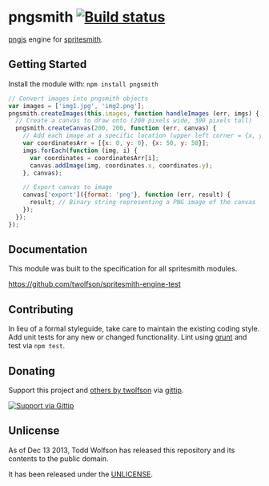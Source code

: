 # pngsmith [![Build status](https://travis-ci.org/twolfson/pngsmith.png?branch=master)](https://travis-ci.org/twolfson/pngsmith)

[pngjs][] engine for [spritesmith][].

[pngjs]: https://github.com/niegowski/node-pngjs
[spritesmith]: https://github.com/Ensighten/spritesmith

## Getting Started
Install the module with: `npm install pngsmith`

```javascript
// Convert images into pngsmith objects
var images = ['img1.jpg', 'img2.png'];
pngsmith.createImages(this.images, function handleImages (err, imgs) {
  // Create a canvas to draw onto (200 pixels wide, 300 pixels tall)
  pngsmith.createCanvas(200, 200, function (err, canvas) {
    // Add each image at a specific location (upper left corner = {x, y})
    var coordinatesArr = [{x: 0, y: 0}, {x: 50, y: 50}];
    imgs.forEach(function (img, i) {
      var coordinates = coordinatesArr[i];
      canvas.addImage(img, coordinates.x, coordinates.y);
    }, canvas);

    // Export canvas to image
    canvas['export']({format: 'png'}, function (err, result) {
      result; // Binary string representing a PNG image of the canvas
    });
  });
});
```

## Documentation
This module was built to the specification for all spritesmith modules.

https://github.com/twolfson/spritesmith-engine-test

## Contributing
In lieu of a formal styleguide, take care to maintain the existing coding style. Add unit tests for any new or changed functionality. Lint using [grunt](https://github.com/gruntjs/grunt) and test via `npm test`.

## Donating
Support this project and [others by twolfson][gittip] via [gittip][].

[![Support via Gittip][gittip-badge]][gittip]

[gittip-badge]: https://rawgithub.com/twolfson/gittip-badge/master/dist/gittip.png
[gittip]: https://www.gittip.com/twolfson/

## Unlicense
As of Dec 13 2013, Todd Wolfson has released this repository and its contents to the public domain.

It has been released under the [UNLICENSE][].

[UNLICENSE]: UNLICENSE

